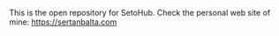 This is the open repository for SetoHub.
Check the personal web site of mine: https://sertanbalta.com
